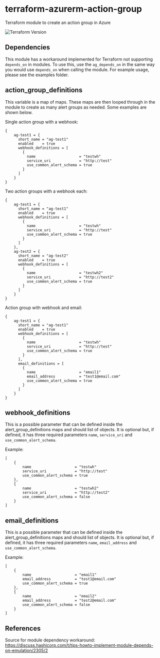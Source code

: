 # terraform-azurerm-action-group
Terraform module to create an action group in Azure

![Terraform Version](https://img.shields.io/badge/Terraform-0.12.6-green.svg)

## Dependencies

This module has a workaround implemented for Terraform not supporting `depends_on` in modules. To use this, use the `ag_depends_on` in the same way you would use `depends_on` when calling the module.
For example usage, please see the examples folder.

## action_group_definitions

This variable is a map of maps. These maps are then looped through in the module to create as many alert groups as needed. Some examples are shown below.

Single action group with a webhook:
```
{
    ag-test1 = {
      short_name = "ag-test1"
      enabled    = true
      webhook_definitions = [
        {
          name                    = "testwh"
          service_uri             = "http://test"
          use_common_alert_schema = true
        }
      ]
    }
}
```

Two action groups with a webhook each:
```
{
    ag-test1 = {
      short_name = "ag-test1"
      enabled    = true
      webhook_definitions = [
        {
          name                    = "testwh"
          service_uri             = "http://test"
          use_common_alert_schema = true
        }
      ]
    },
    ag-test2 = {
      short_name = "ag-test2"
      enabled    = true
      webhook_definitions = [
        {
          name                    = "testwh2"
          service_uri             = "http://test2"
          use_common_alert_schema = true
        }
      ]
    }
}
```

Action group with webhook and email:
```
{
    ag-test1 = {
      short_name = "ag-test1"
      enabled    = true
      webhook_definitions = [
        {
          name                    = "testwh"
          service_uri             = "http://test"
          use_common_alert_schema = true
        }
      ],
      email_definitions = [
        {
          name                    = "email1"
          email_address           = "test1@email.com"
          use_common_alert_schema = true
        }
      ]
    }
}
```



## webhook_definitions

This is a possible parameter that can be defined inside the alert_group_definitions maps and should list of objects. It is optional but, if defined, it has three required parameters `name`, `service_uri` and `use_common_alert_schema`.

Example:

```
[
    {
        name                    = "testwh"
        service_uri             = "http://test"
        use_common_alert_schema = true
    },
    {
        name                    = "testwh2"
        service_uri             = "http://test2"
        use_common_alert_schema = false
    }
]
```

## email_definitions

This is a possible parameter that can be defined inside the alert_group_definitions maps and should list of objects. It is optional but, if defined, it has three required parameters `name`, `email_address` and `use_common_alert_schema`.

Example:

```
[
    {
        name                    = "email1"
        email_address           = "test1@email.com"
        use_common_alert_schema = true
    },
    {
        name                    = "email2"
        email_address           = "test2@email.com"
        use_common_alert_schema = false
    }
]
```

## References

Source for module dependency workaround: https://discuss.hashicorp.com/t/tips-howto-implement-module-depends-on-emulation/2305/2
